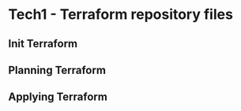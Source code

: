 # Tech1 - Terraform repository files

## Init Terraform

## Planning Terraform

## Applying Terraform
